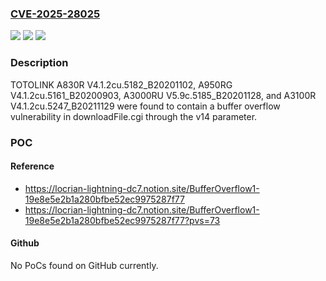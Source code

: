 ### [CVE-2025-28025](https://cve.mitre.org/cgi-bin/cvename.cgi?name=CVE-2025-28025)
![](https://img.shields.io/static/v1?label=Product&message=n%2Fa&color=blue)
![](https://img.shields.io/static/v1?label=Version&message=n%2Fa&color=blue)
![](https://img.shields.io/static/v1?label=Vulnerability&message=n%2Fa&color=brighgreen)

### Description

TOTOLINK A830R V4.1.2cu.5182_B20201102, A950RG V4.1.2cu.5161_B20200903, A3000RU V5.9c.5185_B20201128, and A3100R V4.1.2cu.5247_B20211129 were found to contain a buffer overflow vulnerability in downloadFile.cgi through the v14 parameter.

### POC

#### Reference
- https://locrian-lightning-dc7.notion.site/BufferOverflow1-19e8e5e2b1a280bfbe52ec9975287f77
- https://locrian-lightning-dc7.notion.site/BufferOverflow1-19e8e5e2b1a280bfbe52ec9975287f77?pvs=73

#### Github
No PoCs found on GitHub currently.

